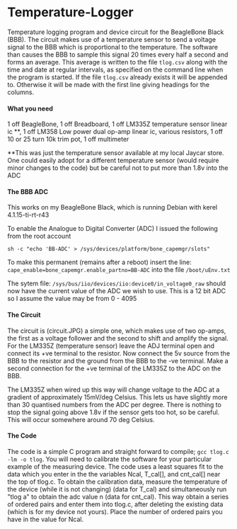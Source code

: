 # Temperature-Logger
Temperature logging program and device circuit for the BeagleBone Black (BBB). The circuit makes use of a temperature sensor to send a voltage signal to the BBB which is proportional to the temperature. The software than causes the BBB to sample this signal 20 times every half a second and forms an average. This average is written to the file `tlog.csv` along with the time and date at regular intervals, as specified on the command line when the program is started. If the file `tlog.csv` already exists it will be appended to. Otherwise it will be made with the first line giving headings for the columns.

#### What you need
1 off BeagleBone, 1 off Breadboard, 1 off LM335Z temperature sensor linear ic \**, 1 off LM358 Low power dual op-amp linear ic, various resistors, 1 off 10 or 25 turn 10k trim pot, 1 off multimeter

\**This was just the temperature sensor available at my local Jaycar store. One could easily adopt for a different temperature sensor (would require minor changes to the code) but be careful not to put more than 1.8v into the ADC

#### The BBB ADC
This works on my BeagleBone Black, which is running Debian with kerel 4.1.15-ti-rt-r43

To enable the Analogue to Digital Converter (ADC) I issued the following from the root account

`sh -c "echo 'BB-ADC' > /sys/devices/platform/bone_capemgr/slots"`

To make this permanent (remains after a reboot) insert the line:
`cape_enable=bone_capemgr.enable_partno=BB-ADC`
into the file 
`/boot/uEnv.txt`

The sytem file:
`/sys/bus/iio/devices/iio:device0/in_voltage0_raw`
should now have the current value of the ADC we wish to use. 
This is a 12 bit ADC so I assume the value may be from 0 - 4095

#### The Circuit

The circuit is (circuit.JPG) a simple one, which makes use of two op-amps, the first as a voltage follower and the second to shift and amplify the signal. For the LM335Z (temperature sensor) leave the ADJ terminal open and connect its +ve terminal to the resistor. Now connect the 5v source from the BBB to the resistor and the ground from the BBB to the -ve terminal. Make a second connection for the +ve terminal of the LM335Z to the ADC on the BBB.

The LM335Z when wired up this way will change voltage to the ADC at a gradient of approximately 15mV/deg Celsius. This lets us have slightly more than 30 quantised numbers from the ADC per degree. There is nothing to stop the signal going above 1.8v if the sensor gets too hot, so be careful. This will occur somewhere around 70 deg Celsius.

#### The Code

The code is a simple C program and straight forward to compile;
`gcc tlog.c -lm -o tlog`.
You will need to calibrate the software for your particular example of the measuring device. The code uses a least squares fit to the data which you enter in the the variables Ncal, T_cal[], and cnt_cal[] near the top of tlog.c.
  To obtain the calibration data, measure the temperature of the device (while it is not changing) (data for T_cal) and simultaneously run "tlog a" to obtain the adc value n (data for cnt_cal). This way obtain a series of ordered pairs and enter them into tlog.c, after deleting the existing data (which is for my device not yours). Place the number of ordered pairs you have in the value for Ncal.
